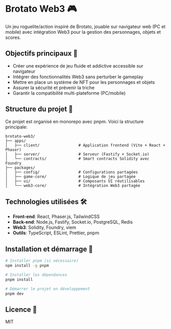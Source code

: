 # Brotato Web3 🎮

Un jeu roguelite/action inspiré de Brotato, jouable sur navigateur web (PC et mobile) avec intégration Web3 pour la gestion des personnages, objets et scores.

## Objectifs principaux 🎯

- Créer une expérience de jeu fluide et addictive accessible sur navigateur
- Intégrer des fonctionnalités Web3 sans perturber le gameplay
- Mettre en place un système de NFT pour les personnages et objets
- Assurer la sécurité et prévenir la triche
- Garantir la compatibilité multi-plateforme (PC/mobile)

## Structure du projet 📂

Ce projet est organisé en monorepo avec pnpm. Voici la structure principale:

```
brotato-web3/
├── apps/
│   ├── client/                 # Application frontend (Vite + React + Phaser)
│   ├── server/                 # Serveur (Fastify + Socket.io)
│   └── contracts/              # Smart contracts Solidity avec Foundry
├── packages/
│   ├── config/                 # Configurations partagées
│   ├── game-core/              # Logique de jeu partagée
│   ├── ui/                     # Composants UI réutilisables
│   └── web3-core/              # Intégration Web3 partagée
```

## Technologies utilisées 🛠️

- **Front-end**: React, Phaser.js, TailwindCSS
- **Back-end**: Node.js, Fastify, Socket.io, PostgreSQL, Redis
- **Web3**: Solidity, Foundry, viem
- **Outils**: TypeScript, ESLint, Prettier, pnpm

## Installation et démarrage 🚀

```bash
# Installer pnpm (si nécessaire)
npm install -g pnpm

# Installer les dépendances
pnpm install

# Démarrer le projet en développement
pnpm dev
```

## Licence 📝

MIT
